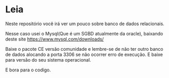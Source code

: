 # Leia 

Neste repositório você irá ver um pouco sobre banco de dados relacionais.

Nesse caso usei o Mysql(Que é um SGBD atualmente da oracle), baixando deste site
https://www.mysql.com/downloads/

Baixe o pacote CE versão comunidade e lembre-se de não ter outro banco de dados alocando a porta 3306 se não ocorrer erro de execução. E baixe para versão do seu sistema operacional.

E bora para o codigo.
